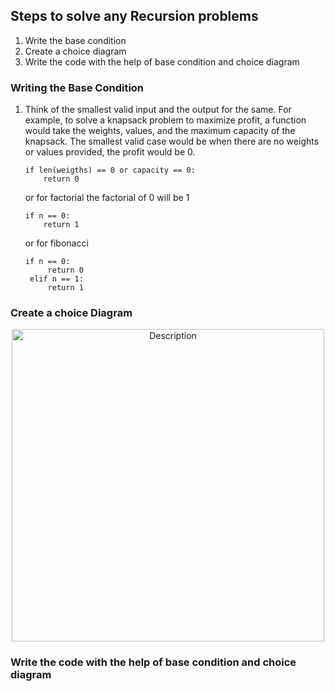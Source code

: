 ## Steps to solve any Recursion problems
1. Write the base condition
2. Create a choice diagram
3. Write the code with the help of base condition and choice diagram

### Writing the Base Condition
1. Think of the smallest valid input and the output for the same.
   For example, to solve a knapsack problem to maximize profit, a function would take the weights, values, and the maximum capacity of the knapsack. The smallest valid case would be when there are no weights or values provided, the profit would be 0.

    ```python3
    if len(weigths) == 0 or capacity == 0:
        return 0
    ```

   or for factorial the factorial of 0 will be 1

   ```python3
   if n == 0:
       return 1
    ```

   or for fibonacci

   ```python3
   if n == 0:
        return 0
    elif n == 1:
        return 1
    ```

### Create a choice Diagram
<div style="text-align: center;">
    <img src="../../static/knapsack_decision_tree.png" alt="Description" width="500"/>
</div>




### Write the code with the help of base condition and choice diagram